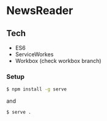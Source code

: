 # NewsReader

## Tech

- ES6
- ServiceWorkes
- Workbox (check workbox branch)

### Setup

```sh
$ npm install -g serve
```

and

```sh
$ serve .
```

